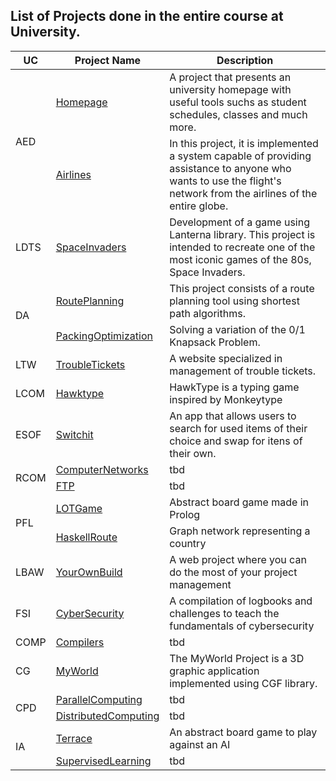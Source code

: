 ## List of Projects done in the entire course at University.

<table>
  <thead>
    <tr>
      <th>UC</th>
      <th>Project Name</th>
      <th>Description</th>
    </tr>
  </thead>
  <tbody>
    <tr>
      <td rowspan=2>AED</td>
      <td><a href="https://github.com/domingosneto03/Homepage">Homepage</a></td>
      <td>A project that presents an university homepage with useful tools suchs as student schedules, classes and much more.</td>
    </tr>
    <tr>
      <td><a href="https://github.com/domingosneto03/Airlines">Airlines</a></td>
      <td>In this project, it is implemented a system capable of providing assistance to anyone who wants to use the flight's network from the airlines of the entire globe.</td>
    </tr>
    <tr>
      <td> LDTS </td>
      <td><a href="https://github.com/domingosneto03/SpaceInvaders">SpaceInvaders</a></td>
      <td>Development of a game using Lanterna library. This project is intended to recreate one of the most iconic games of the 80s, Space Invaders.</td>
    </tr>
    <tr>
      <td rowspan=2>DA</td>
      <td><a href="https://github.com/domingosneto03/RoutePlanning">RoutePlanning</a></td>
      <td>This project consists of a route planning tool using shortest path algorithms.</td>
    </tr>
    <tr>
      <td><a href="https://github.com/domingosneto03/PackingOptimization">PackingOptimization</a></td>
      <td>Solving a variation of the 0/1 Knapsack Problem.</td>
    </tr>
    <tr>
      <td> LTW </td>
      <td><a href="https://github.com/domingosneto03/TroubleTickets">TroubleTickets</a></td>
      <td>A website specialized in management of trouble tickets.</td>
    </tr>
    <tr>
      <td> LCOM </td>
      <td><a href="https://github.com/domingosneto03/Hawktype">Hawktype</a></td>
      <td>HawkType is a typing game inspired by Monkeytype</td>
    </tr>
    <tr>
      <td> ESOF </td>
      <td><a href="https://github.com/domingosneto03/Switchit">Switchit</a></td>
      <td>An app that allows users to search for used items of their choice and swap for itens of their own.</td>
    </tr>
    <tr>
      <td rowspan=2>RCOM</td>
      <td><a href="https://github.com/domingosneto03/ComputerNetworks">ComputerNetworks</a></td>
      <td>tbd</td>
    </tr>
    <tr>
      <td><a href="https://github.com/domingosneto03/FTP">FTP</a></td>
      <td>tbd</td>
    </tr>
    <tr>
      <td rowspan=2>PFL</td>
      <td><a href="https://github.com/domingosneto03/LOTGame">LOTGame</a></td>
      <td>Abstract board game made in Prolog</td>
    </tr>
    <tr>
      <td><a href="https://github.com/domingosneto03/HaskellRoute">HaskellRoute</a></td>
      <td>Graph network representing a country</td>
    </tr>
    <tr>
      <td>LBAW</td>
      <td><a href="https://github.com/domingosneto03/YourOwnBuild">YourOwnBuild</a></td>
      <td>A web project where you can do the most of your project management</td>
    </tr>
    <tr>
      <td>FSI</td>
      <td><a href="https://github.com/domingosneto03/CyberSecurity">CyberSecurity</a></td>
      <td>A compilation of logbooks and challenges to teach the fundamentals of cybersecurity</td>
    </tr>
    <tr>
      <td>COMP</td>
      <td><a href="https://github.com/domingosneto03/Compilers">Compilers</a></td>
      <td>tbd</td>
    </tr>
    <tr>
      <td>CG</td>
      <td><a href="https://github.com/domingosneto03/MyWorld">MyWorld</a></td>
      <td>The MyWorld Project is a 3D graphic application implemented using CGF library.</td>
    </tr>
    <tr>
      <td rowspan=2>CPD</td>
      <td><a href="https://github.com/domingosneto03/ParallelComputing">ParallelComputing</a></td>
      <td>tbd</td>
    </tr>
    <tr>
      <td><a href="https://github.com/domingosneto03/DistributedComputing">DistributedComputing</a></td>
      <td>tbd</td>
    </tr>
    <tr>
      <td rowspan=2>IA</td>
      <td><a href="https://github.com/domingosneto03/Terrace">Terrace</a></td>
      <td>An abstract board game to play against an AI</td>
    </tr>
    <tr>
      <td><a href="https://github.com/domingosneto03/SupervisedLearning">SupervisedLearning</a></td>
      <td>tbd</td>
    </tr>
  </tbody>
</table>
